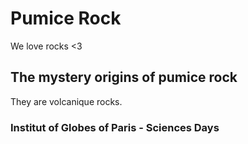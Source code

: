 # Pumice Rock
We love rocks <3
## The mystery origins of pumice rock
They are volcanique rocks.
### Institut of Globes of Paris - Sciences Days
